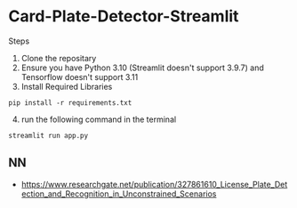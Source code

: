 # Card-Plate-Detector-Streamlit


Steps

1. Clone the repositary
2. Ensure you have Python 3.10 (Streamlit doesn't support 3.9.7) and Tensorflow doesn't support 3.11
3. Install Required Libraries 

```console
pip install -r requirements.txt
```
4. run the following command in the terminal 
```console
streamlit run app.py
```



## NN

- https://www.researchgate.net/publication/327861610_License_Plate_Detection_and_Recognition_in_Unconstrained_Scenarios
